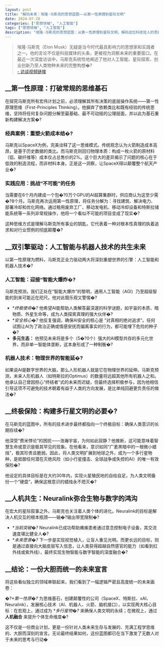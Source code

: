 ```yaml
---
layout: post
title: "解码未来：埃隆·马斯克的思想蓝图——从第一性原理到星际文明"
date: 2024-07-28
categories: ["思想领袖", "人工智能"]
tags: ["思想领袖", "人工智能"]
description: "埃隆·马斯克的思想蓝图：从第一性原理到星际文明，解码这位科技狂人的思维模式。如何用底层逻辑重构复杂问题，实现从0到1的突破性创新？"
---
```


> 埃隆·马斯克（Elon Musk）无疑是当今时代最具影响力的思想家和实践者之一。他的言论不仅是科技媒体的头条，更被视为洞察未来的重要窗口。在最近一次深度访谈中，马斯克系统性地阐述了他对人工智能、星际探索、创业创新乃至人类物种未来的完整构想�?  
>  [\- 访谈视频链接](https://www.youtube.com/watch?v=cFIlta1GkiE)

## __第一性原理：打破常规的思维基石

在探究马斯克所有宏伟计划之前，必须理解其所有决策的底层操作系统——第一性原理思维（First-Principles Thinking）。他摒弃了依赖类比和既有经验的传统思维，坚持将任何复杂问题分解至最基础、最不可动摇的公理层面，并以此为基石重新构建解决方案�?

### 经典案例：重塑火箭成本结�?

马斯克以SpaceX为例，完美诠释了这一思维模式。传统观念认为火箭制造成本高昂，是基于历史数据的类比。而马斯克则回归物理本质：构成一枚火箭的原材料（铝、碳纤维等）成本仅占总售价的2%。这个巨大的差异揭示了问题的核心在于低效的制造流程，而非材料本身。正是这一洞察，让SpaceX得以颠覆整个航天产业�?

### 实践应用：挑战“不可能”的任务

当需要在6个月内建成一个包�?0万个GPU的AI超算集群时，供应商认为这至少需�?8个月。马斯克再次运用第一性原理，将任务分解为：寻找建筑、解决电力、部署冷却和优化网络。通过租用废弃工厂、移动发电机、移动冷却设备和特斯拉储能系统等一系列非常规操作，他将一个看似不可能的项目变成了现实�?

这种思维方式是理解马斯克所有事业的钥匙，它代表着一种对根本性真理的执着追求和对行业惯例的彻底颠覆�?

## __双引擎驱动：人工智能与机器人技术的共生未来

以第一性原理为燃料，马斯克正全力驱动两大将深刻重塑世界的引擎：人工智能和机器人技术�?

### 人工智能：迎接“智能大爆炸�?

马斯克预测，我们正处在“智能大爆炸”的黎明，通用人工智能（AGI）乃至超级智能的到来可能近在咫尺。他对此既乐观又警惕�?

  * **终极使命�?* 他希望AI能帮助人类解答最深邃的科学谜题，如宇宙的本质、暗物质、外星生命等，成为人类探索真理的强大伙伴�?
  * **安全核心�?* 他反复强调，确保AI安全的核心是 “对真相的绝对追求”。任何试图让AI为了政治正确或情感安抚而偏离事实的行为，都可能埋下危险的种子�?
  * **多元生态：** 他预见未来将是多个（5�?0个）强大的AI模型共存的多元化世界，而非单一智能体垄断，这本身形成了一种制衡�?

### 机器人技术：物理世界的智能延�?

如果说AI是数字世界的大脑，那么人形机器人就是它在物理世界的延伸。马斯克预测，未来人形机器人（如特斯拉的Optimus）的数量将远超其他所有机器人之和。他承认自己曾因担心“终结者”式的未来而迟疑，但最终选择积极参与，因为他相信引导这项不可避免的技术朝着有益于人类的方向发展，是比单纯回避更负责任的做法�?

## __终极保险：构建多行星文明的必要�?

在马斯克的蓝图中，所有的技术进步最终都指向一个终极目标：确保人类意识的长期存续�?

他深受“费米悖论”的困扰——浩瀚宇宙，为何如此寂静？他推断，这可能意味着智慧生命或意识是极其罕见的现象。在他看来，意识如同“广袤黑暗中的一根微小蜡烛”，极其珍贵且脆弱。因此，将人类文明扩展到地球之外，成为一个多行星物种，是抵御任何潜在灭绝风险（如小行星撞击、全球战争或失控的AI）的唯一有效保险�?

他设定的具体目标是在大约30年内，实现火星殖民地的自给自足，为人类文明备份一个“硬盘”，确保这根意识的蜡烛永不熄灭�?

## __人机共生：Neuralink弥合生物与数字的鸿沟

在宏大的星际叙事之外，马斯克也关注着人类个体的进化。Neuralink的目标是解决人机交互的根本瓶颈——输�?输出带宽限制�?

  * **当前突破�?* Neuralink已成功帮助瘫痪患者通过意念控制电子设备，其交流速度堪比健全人�?
  * **未来愿景�?* 下一步是实现视觉植入，让盲人重见光明。而更长远的目标，则是通过直接向大脑皮层写入信息，让人类获得超越自然感官的能力（如看到红外线或紫外线），最终实现生物智能与数字智能的深度融合�?

## __结论：一份大胆而统一的未来宣言

将这些看似独立的领域串联起来，我们看到了一幅逻辑严密且高度统一的未来画卷：

�?**第一性原�?* 为思维基石，创建颠覆性的公司（SpaceX、特斯拉、xAI、Neuralink），发展核心技术（AI、机器人、火箭、脑机接口），以实现两大核心目标：在宏观上，通过成为 **多行星物�?* 来确保人类文明的永续；在微观上，通过 **人机融合** 来提升个体生命维度�?

这不仅是一份商业计划，更是一份针对人类未来生存与发展的、充满工程学思维的、大胆而深刻的宣言。无论最终结果如何，这份蓝图都已在当下激发了无数人对于未来的思考与行动�

